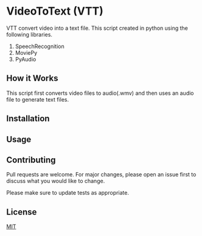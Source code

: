 # VideoToText (VTT)

VTT convert video into a text file. This script created in python using the following libraries.

1. SpeechRecognition
2. MoviePy
3. PyAudio


## How it Works

This script first converts video files to audio(.wmv) and then uses an audio file to generate text files.


## Installation



## Usage


## Contributing
Pull requests are welcome. For major changes, please open an issue first to discuss what you would like to change.

Please make sure to update tests as appropriate.

## License
[MIT](https://choosealicense.com/licenses/mit/)